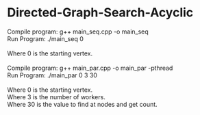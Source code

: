 # Directed-Graph-Search-Acyclic

Compile program: g++ main_seq.cpp -o main_seq <br/>
Run Program: ./main_seq 0<br/>
<br/>
Where 0 is the starting vertex.<br/>
<br/>
Compile program: g++ main_par.cpp -o main_par -pthread <br/>
Run Program: ./main_par 0 3 30<br/>
<br/>
Where 0 is the starting vertex.<br/>
Where 3 is the number of workers.<br/>
Where 30 is the value to find at nodes and get count.<br/>

